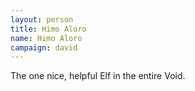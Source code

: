 ```yaml
---
layout: person
title: Himo Aloro
name: Himo Aloro
campaign: david
---
```


The one nice, helpful Elf in the entire Void.